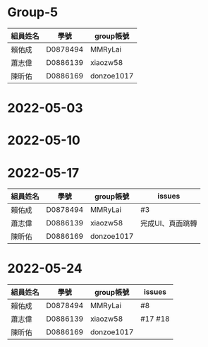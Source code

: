 # Group-5
|  組員姓名 | 學號 | group帳號     |
| -------- | ---- | ------------- |
|  賴佑成   | D0878494 | MMRyLai  |
|  蕭志偉   | D0886139 | xiaozw58  |
|  陳昕佑   | D0886169 | donzoe1017  |
# 2022-05-03
# 2022-05-10
# 2022-05-17
|  組員姓名 | 學號 | group帳號     | issues|
| -------- | ---- | ------------- | ------|
|  賴佑成   | D0878494 | MMRyLai  | #3  |
|  蕭志偉   | D0886139 | xiaozw58  | 完成UI、頁面跳轉 |
|  陳昕佑   | D0886169 | donzoe1017  |
# 2022-05-24
|  組員姓名 | 學號 | group帳號     | issues|
| -------- | ---- | ------------- | ------|
|  賴佑成   | D0878494 | MMRyLai  |  #8 |
|  蕭志偉   | D0886139 | xiaozw58  | #17 #18 |
|  陳昕佑   | D0886169 | donzoe1017  |
